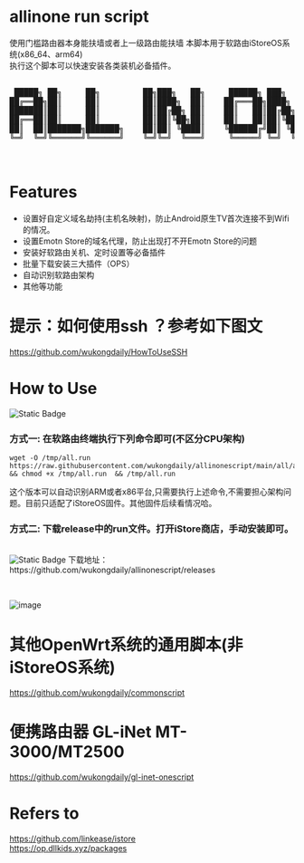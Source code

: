 # allinone run script<br>
使用门槛路由器本身能扶墙或者上一级路由能扶墙
本脚本用于软路由iStoreOS系统(x86_64、arm64)<br>
执行这个脚本可以快速安装各类装机必备插件。<br>


<pre>

 █████╗ ██╗     ██╗         ██╗███╗   ██╗     ██████╗ ███╗   ██╗███████╗    ██╗  ██╗ █████╗  ██████╗ 
██╔══██╗██║     ██║         ██║████╗  ██║    ██╔═══██╗████╗  ██║██╔════╝    ╚██╗██╔╝██╔══██╗██╔════╝ 
███████║██║     ██║         ██║██╔██╗ ██║    ██║   ██║██╔██╗ ██║█████╗       ╚███╔╝ ╚█████╔╝███████╗ 
██╔══██║██║     ██║         ██║██║╚██╗██║    ██║   ██║██║╚██╗██║██╔══╝       ██╔██╗ ██╔══██╗██╔═══██╗
██║  ██║███████╗███████╗    ██║██║ ╚████║    ╚██████╔╝██║ ╚████║███████╗    ██╔╝ ██╗╚█████╔╝╚██████╔╝
╚═╝  ╚═╝╚══════╝╚══════╝    ╚═╝╚═╝  ╚═══╝     ╚═════╝ ╚═╝  ╚═══╝╚══════╝    ╚═╝  ╚═╝ ╚════╝  ╚═════╝ 
                                                                                                     
 </pre>                                                      
                                                       
# Features<br>
* 设置好自定义域名劫持(主机名映射)，防止Android原生TV首次连接不到Wifi的情况。<br>
* 设置Emotn Store的域名代理，防止出现打不开Emotn Store的问题<br>
* 安装好软路由关机、定时设置等必备插件<br>
* 批量下载安装三大插件（OPS）<br>
* 自动识别软路由架构
* 其他等功能

# 提示：如何使用ssh ？参考如下图文
https://github.com/wukongdaily/HowToUseSSH

# How to Use
 ![Static Badge](https://img.shields.io/badge/all%20in%20one%20script-8A2BE2?logo=black&logoColor=black&label=%E7%BB%88%E7%AB%AF)
<p>
 <h3> 方式一:   在软路由终端执行下列命令即可(不区分CPU架构)</h3>
</p>
<p>

```
wget -O /tmp/all.run  https://raw.githubusercontent.com/wukongdaily/allinonescript/main/all/all.run && chmod +x /tmp/all.run  && /tmp/all.run

```

</p>

<p>
 这个版本可以自动识别ARM或者x86平台,只需要执行上述命令,不需要担心架构问题。目前只适配了iStoreOS固件。其他固件后续看情况哈。
</p>


 <h3>方式二:   下载release中的run文件。打开iStore商店，手动安装即可。</h3><br>
 <img alt="Static Badge" src="https://img.shields.io/badge/xxx.run-FF4500?logo=black&logoColor=black&label=iStore%E5%95%86%E5%BA%97%E7%A6%BB%E7%BA%BF%E5%AE%89%E8%A3%85%E5%8C%85"> 
 下载地址：https://github.com/wukongdaily/allinonescript/releases <br>
 
</p>
<br>

![image](https://github.com/wukongdaily/allinonescript/assets/143675923/885169e1-68b6-4edf-8ece-ca6881d22faf)
<br>





# 其他OpenWrt系统的通用脚本(非iStoreOS系统)
https://github.com/wukongdaily/commonscript<br>

# 便携路由器 GL-iNet MT-3000/MT2500
https://github.com/wukongdaily/gl-inet-onescript

# Refers to
https://github.com/linkease/istore<br>
https://op.dllkids.xyz/packages<br>



